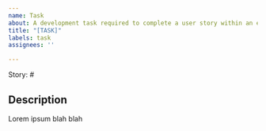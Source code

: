 ```yaml
---
name: Task
about: A development task required to complete a user story within an epic
title: "[TASK]"
labels: task
assignees: ''

---
```


Story: #

## Description

Lorem ipsum blah blah
